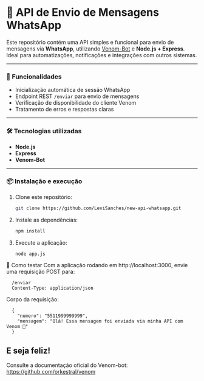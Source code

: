 # 📲 API de Envio de Mensagens WhatsApp

Este repositório contém uma API simples e funcional para envio de mensagens via **WhatsApp**, utilizando [Venom-Bot](https://github.com/orkestral/venom) e **Node.js + Express**. Ideal para automatizações, notificações e integrações com outros sistemas.

---

### 🚀 Funcionalidades

- Inicialização automática de sessão WhatsApp
- Endpoint REST `/enviar` para envio de mensagens
- Verificação de disponibilidade do cliente Venom
- Tratamento de erros e respostas claras

---

### 🛠 Tecnologias utilizadas

- **Node.js**
- **Express**
- **Venom-Bot**

---

### 📦 Instalação e execução

1. Clone este repositório:
   ```bash
   git clone https://github.com/LeviSanches/new-api-whatsapp.git
   ```
2. Instale as dependências:
   ```bash
   npm install
   ```
3. Execute a aplicação:
   ```bash
   node app.js
   ```

🧪 Como testar
Com a aplicação rodando em http://localhost:3000, envie uma requisição POST para:
```text
  /enviar
  Content-Type: application/json
```
Corpo da requisição:
```
  {
    "numero": "5511999999999",
    "mensagem": "Olá! Essa mensagem foi enviada via minha API com Venom 🤖"
  }
```
## E seja feliz!

Consulte a documentação oficial do Venom-bot: https://github.com/orkestral/venom




